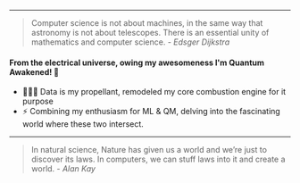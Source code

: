 <!-- ### 👋 Hi there, thanks for stopping by -->
---
> Computer science is not about machines, in the same way that astronomy is not about telescopes. There is an essential unity of mathematics and computer science. - _Edsger Dijkstra_
#### From the electrical universe, owing my awesomeness I'm Quantum Awakened! 🐘 
<!-- - ⚡ [![Open Source Society University - Computer Science](https://img.shields.io/badge/OSSU-computer--science-blue.svg)](https://github.com/ossu/computer-science) Student -->
<!-- 🤖 Making stuff I wish I could get and make from high school @ <a href="https://hackclub.com/"><img src="https://assets.hackclub.com/flag-orpheus-left.png" width="70"></a> -->
- 🏋🏼‍♂️ Data is my propellant, remodeled my core combustion engine for it purpose
- ⚡ Combining my enthusiasm for ML & QM, delving into the fascinating world where these two intersect.

<!-- > Computing is pop culture. [...] Pop culture holds a disdain for history. Pop culture is all about identity and feeling like you're participating, It has nothing to do with cooperation, the past or the future—it's living in the present. I think the same is true of most people who write code for money. They have no idea where [their culture came from]. - _Alan Kay_ -->
---
> In natural science, Nature has given us a world and we’re just to discover its laws. In computers, we can stuff laws into it and create a world. - _Alan Kay_

<!-- <div align="center">
  <img src="https://github.com/goldenglorys/gh-stats/blob/master/generated/overview.svg#gh-dark-mode-only" />
  <img src="https://github.com/goldenglorys/gh-stats/blob/master/generated/languages.svg#gh-dark-mode-only" />
  <img src="https://github.com/goldenglorys/gh-stats/blob/master/generated/overview.svg#gh-dark-mode-only#gh-light-mode-only" />
  <img src="https://github.com/goldenglorys/gh-stats/blob/master/generated/languages.svg#gh-dark-mode-only#gh-light-mode-only" />
</div>
<!-- ### I'm here alot and leaving minor footprint.. -->
<!-- <a href="https://github.com/goldenglorys">
  <img align="center" src="https://github-readme-stats-seven-lac.vercel.app/api?username=goldenglorys&count_private=true&include_all_commits=true&show_icons=true&theme=default&hide_border=true" />
</a> -->
<!-- <a href="https://github.com/goldenglorys">
  <img align="center" src="https://github-readme-stats-seven-lac.vercel.app/api/top-langs/?username=goldenglorys&langs_count=15&layout=compact&count_private=true&show_icons=true&theme=default&hide_border=true" />
</a> -->

<!-- <img alt="Glory's Github Stats" src="https://github-readme-stats-seven-lac.vercel.app/api?username=goldenglorys&count_private=true&include_all_commits=true&show_icons=true&theme=merko&hide_border=true" />

<img align="center" alt="Glory's Github Stats" src="https://github-readme-stats-seven-lac.vercel.app/api/top-langs/?username=goldenglorys&langs_count=15&layout=compact&count_private=true&show_icons=true&theme=merko&hide_border=true" /> -->

<!-- [![Top Langs](https://github-readme-stats-seven-lac.vercel.app/api/top-langs/?username=goldenglorys&langs_count=15&layout=compact&count_private=true&show_icons=true&theme=merko&hide_border=true)](https://github.com/goldenglorys/github-readme-stats) -->

<!-- ![](https://github-profile-summary-cards.vercel.app/api/cards/profile-details?username=goldenglorys&theme=default)
![](https://github-profile-summary-cards.vercel.app/api/cards/repos-per-language?username=goldenglorys&theme=default)
![](https://github-profile-summary-cards.vercel.app/api/cards/most-commit-language?username=goldenglorys&theme=default)
![](https://github-profile-summary-cards.vercel.app/api/cards/stats?username=goldenglorys&theme=default)
![](https://github-profile-summary-cards.vercel.app/api/cards/productive-time?username=goldenglorys&theme=default) -->

<!-- <p><img align="center" src="https://github-readme-streak-stats.herokuapp.com/?user=goldenglorys&layout=compact&count_private=true&show_icons=true&theme=merko&hide_border=true" alt="goldenglorys" /></p>  -->


<!-- ![visitors](https://visitor-badge.glitch.me/badge?page_id=goldenglorys.goldenglorys) -->

<!-- ![Activity Graph](https://activity-graph.herokuapp.com/graph?username=goldenglorys&theme=github&hide_border=true&bg_color=0d1117&area_color=1f6fea&line=38d252&point=1f6fea&color=fefefe) -->

<!-- ## &#x1f4c8; GitHub Stats

<br>

<a href="https://github.com/goldenglorys">
  <img align="center" style="margin:0.5rem" src="https://github-readme-stats.vercel.app/api/top-langs/?username=goldenglorys&hide=html,css&title_color=ffffff&text_color=c9cacc&icon_color=4AB197&bg_color=1A2B34" />
</a>

<a href="https://github.com/goldenglorys">
  <img align="center" style="margin:0.5rem" src="https://github-readme-stats.vercel.app/api?username=goldenglorys&show_icons=true&line_height=27&count_private=true&title_color=ffffff&text_color=c9cacc&icon_color=4AB097&bg_color=1A2B34" alt="Martin's GitHub Stats" />
</a>

<br> -->

